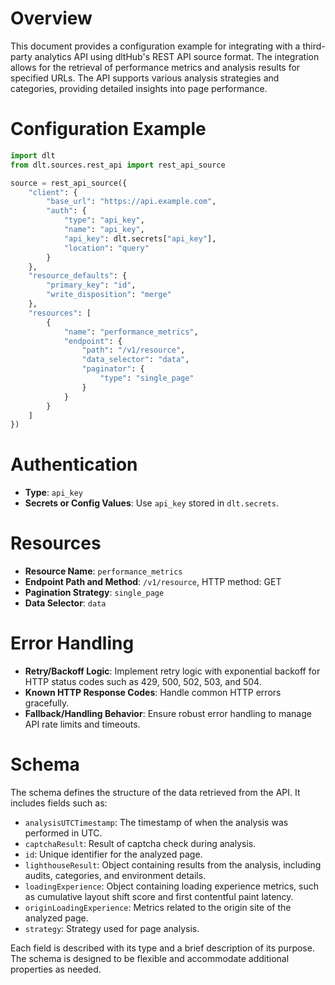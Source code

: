 # Overview

This document provides a configuration example for integrating with a third-party analytics API using dltHub's REST API source format. The integration allows for the retrieval of performance metrics and analysis results for specified URLs. The API supports various analysis strategies and categories, providing detailed insights into page performance.

# Configuration Example

```python
import dlt
from dlt.sources.rest_api import rest_api_source

source = rest_api_source({
    "client": {
        "base_url": "https://api.example.com",
        "auth": {
            "type": "api_key",
            "name": "api_key",
            "api_key": dlt.secrets["api_key"],
            "location": "query"
        }
    },
    "resource_defaults": {
        "primary_key": "id",
        "write_disposition": "merge"
    },
    "resources": [
        {
            "name": "performance_metrics",
            "endpoint": {
                "path": "/v1/resource",
                "data_selector": "data",
                "paginator": {
                    "type": "single_page"
                }
            }
        }
    ]
})
```

# Authentication

- **Type**: `api_key`
- **Secrets or Config Values**: Use `api_key` stored in `dlt.secrets`.

# Resources

- **Resource Name**: `performance_metrics`
- **Endpoint Path and Method**: `/v1/resource`, HTTP method: GET
- **Pagination Strategy**: `single_page`
- **Data Selector**: `data`

# Error Handling

- **Retry/Backoff Logic**: Implement retry logic with exponential backoff for HTTP status codes such as 429, 500, 502, 503, and 504.
- **Known HTTP Response Codes**: Handle common HTTP errors gracefully.
- **Fallback/Handling Behavior**: Ensure robust error handling to manage API rate limits and timeouts.

# Schema

The schema defines the structure of the data retrieved from the API. It includes fields such as:

- `analysisUTCTimestamp`: The timestamp of when the analysis was performed in UTC.
- `captchaResult`: Result of captcha check during analysis.
- `id`: Unique identifier for the analyzed page.
- `lighthouseResult`: Object containing results from the analysis, including audits, categories, and environment details.
- `loadingExperience`: Object containing loading experience metrics, such as cumulative layout shift score and first contentful paint latency.
- `originLoadingExperience`: Metrics related to the origin site of the analyzed page.
- `strategy`: Strategy used for page analysis.

Each field is described with its type and a brief description of its purpose. The schema is designed to be flexible and accommodate additional properties as needed.